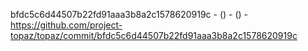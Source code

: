 bfdc5c6d44507b22fd91aaa3b8a2c1578620919c -  () -  () - https://github.com/project-topaz/topaz/commit/bfdc5c6d44507b22fd91aaa3b8a2c1578620919c
